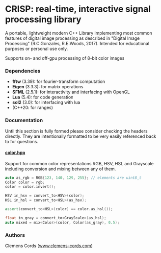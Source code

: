 # CRISP: real-time, interactive signal processing library

A portable, lightweight modern C++ Library implementing most common features of digital image processing as described in "Digital Image Processing" (R.C.Gonzales, R.E.Woods, 2017). Intended for educational purposes or personal use only.

Supports on- and off-gpu processing of 8-bit color images

### Dependencies
- **fftw** (3.39): for fourier-transform computation
- **Eigen** (3.3.3): for matrix operations
- **SFML** (2.5.1): for interactivity and interfacing with OpenGL 
- **Lua** (5.4): for code generation
- **sol2** (3.0): for interfacing with lua
- (C++20: for ranges) 

### Documentation
Until this section is fully formed please consider checking the headers directly. They are intentionally formatted to be very easily referenced back to for questions.

#### [color.hpp](include/color.hpp)
Support for common color representations RGB, HSV, HSL and Grayscale including conversion and mixing between any of them.

```cpp 
auto as_rgb = RGB{123, 140, 129, 255}; // elements are uint8_t
Color color = rgb;
color = color.invert();

HSV in_hsv = convert_to<HSV>(color);
HSL in_hsl = convert_to<HSL>(as_hsv);

assert(convert_to<HSL>(color) == color.as_hsl());

float in_gray = convert_to<GrayScale>(as_hsl);
auto mixed = mix<Color>(color, Color(as_gray), 0.5);
```

### Authors
Clemens Cords (www.clemens-cords.com)
